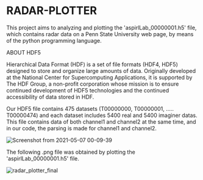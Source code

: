 # RADAR-PLOTTER

This project aims to analyzing and plotting the 'aspirlLab_00000001.h5' file, which contains radar data on a Penn State University web page, by means of the python programming language.


ABOUT HDF5

Hierarchical Data Format (HDF) is a set of file formats (HDF4, HDF5) designed to store and organize large amounts of data. Originally developed at the National Center for Supercomputing Applications, it is supported by The HDF Group, a non-profit corporation whose mission is to ensure continued development of HDF5 technologies and the continued accessibility of data stored in HDF.

Our HDF5 file contains 475 datasets (T00000000, T00000001, ..... T00000474) and each dataset includes 5400 real and 5400 imaginer datas. This file contains data of both channel1 and channel2 at the same time, and in our code, the parsing is made for channel1 and channel2.

![Screenshot from 2021-05-07 00-09-39](https://user-images.githubusercontent.com/52501795/118412274-cbcafd80-b6a1-11eb-8293-237e4058e1a5.png)



The following .png file was obtained by plotting the 'aspirlLab_00000001.h5' file.

![radar_plotter_final](https://user-images.githubusercontent.com/52501795/118411989-282d1d80-b6a0-11eb-9b2a-a01eca2cdcf4.PNG)

